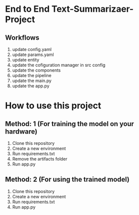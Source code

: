 # End to End Text-Summarizaer-Project

## Workflows
1. update config.yaml
2. update params.yaml
3. update entity
4. update the cofiguration manager in src config
5. update the components
6. update the pipeline
7. update the main.py
8. update the app.py

# How to use this project

## Method: 1 (For training the model on your hardware)
1. Clone this repository
2. Create a new environment
3. Run requirements.txt 
4. Remove the artifacts folder 
5. Run app.py

## Method: 2 (For using the trained model)
1. Clone this repository
2. Create a new environment
3. Run requirements.txt
4. Run app.py

